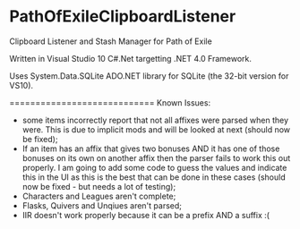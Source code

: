 PathOfExileClipboardListener
============================

Clipboard Listener and Stash Manager for Path of Exile

Written in Visual Studio 10 C#.Net targetting .NET 4.0 Framework.

Uses System.Data.SQLite ADO.NET library for SQLite (the 32-bit version for VS10).

============================
Known Issues:

- some items incorrectly report that not all affixes were parsed when they were.  This is due to implicit mods and will be looked at next (should now be fixed);
- If an item has an affix that gives two bonuses AND it has one of those bonuses on its own on another affix then the parser fails to work this out properly.  I am going to add some code to guess the values and indicate this in the UI as this is the best that can be done in these cases (should now be fixed - but needs a lot of testing);
- Characters and Leagues aren't complete;
- Flasks, Quivers and Unqiues aren't parsed;
- IIR doesn't work properly because it can be a prefix AND a suffix :(
